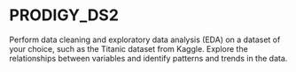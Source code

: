 # PRODIGY_DS2

Perform data cleaning and exploratory data analysis (EDA) on a dataset of your choice, such as the Titanic dataset from Kaggle. Explore the relationships between variables and identify patterns and trends in the data.
